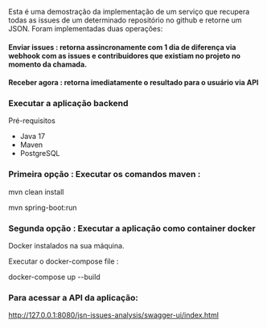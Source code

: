 
Esta é uma demostração da implementação de um serviço que recupera todas as issues de um determinado repositório
no github e retorne um JSON. Foram implementadas duas operações:
#### Enviar issues : retorna assincronamente com 1 dia de diferença via webhook com as issues e contribuidores que existiam no projeto no momento da chamada.
#### Receber agora : retorna imediatamente o resultado para o usuário via API 

### Executar a aplicação backend 

Pré-requisitos

 -  Java 17
 -  Maven
 -  PostgreSQL
 
### Primeira opção : Executar os comandos maven :

 mvn clean install
   
 mvn spring-boot:run

### Segunda opção : Executar a aplicação como container docker

Docker instalados na sua máquina.

Executar o docker-compose file :

docker-compose up --build


### Para acessar a API da aplicação:
http://127.0.0.1:8080/jsn-issues-analysis/swagger-ui/index.html
